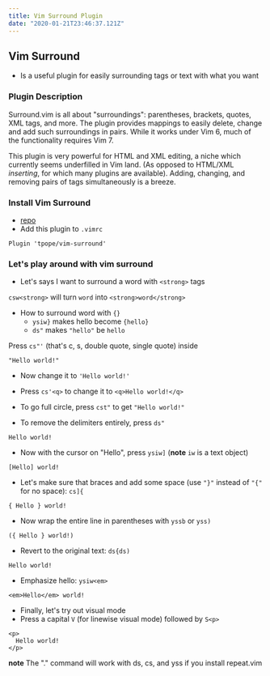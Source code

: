 ```yaml
---
title: Vim Surround Plugin
date: "2020-01-21T23:46:37.121Z"
---
```


## Vim Surround
* Is a useful plugin for easily surrounding tags or text with what you want

### Plugin Description
Surround.vim is all about "surroundings": parentheses, brackets, quotes, XML tags, and more.  The plugin provides mappings to easily delete, change and add such surroundings in pairs.  While it works under Vim 6, much of the functionality requires Vim 7.

This plugin is very powerful for HTML and XML editing, a niche which currently seems underfilled in Vim land.  (As opposed to HTML/XML *inserting*, for which many plugins are available).  Adding, changing, and removing pairs of tags simultaneously is a breeze.

### Install Vim Surround
* [repo](http://github.com/tpope/vim-surround)
* Add this plugin to `.vimrc`

`Plugin 'tpope/vim-surround'`

### Let's play around with vim surround
* Let's says I want to surround a word with `<strong>` tags

`csw<strong>` will turn `word` into `<strong>word</strong>`

* How to surround word with `{}`
  - `ysiw}` makes hello become `{hello}`
  - `ds"` makes `"hello"` be `hello`


Press `cs"'` (that's c, s, double quote, single quote) inside

```
"Hello world!"
```

* Now change it to `'Hello world!'`

* Press `cs'<q>` to change it to `<q>Hello world!</q>`

* To go full circle, press `cst"` to get `"Hello world!"`

* To remove the delimiters entirely, press `ds"` 

`Hello world!`

* Now with the cursor on "Hello", press `ysiw]` (**note** `iw` is a text object)

`[Hello] world!`

* Let's make sure that braces and add some space (use `"}"` instead of `"{"` for no space): `cs]{`

`{ Hello } world!`

* Now wrap the entire line in parentheses with `yssb` or `yss)`

`({ Hello } world!)`

* Revert to the original text: `ds{ds)`

`Hello world!`

* Emphasize hello: `ysiw<em>`

`<em>Hello</em> world!`

* Finally, let's try out visual mode
* Press a capital `V` (for linewise visual mode)
followed by `S<p>`

```
<p>
  Hello world!
</p>
```

**note** The "." command will work with ds, cs, and yss if you install repeat.vim
